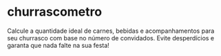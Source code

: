 # churrascometro
Calcule a quantidade ideal de carnes, bebidas e acompanhamentos para seu churrasco com base no número de convidados. Evite desperdícios e garanta que nada falte na sua festa!

